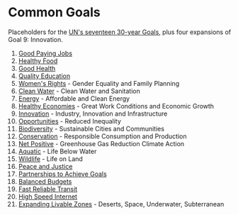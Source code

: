 # Common Goals

Placeholders for the [UN's seventeen 30-year Goals](/data-pipeline/international/), plus four expansions of Goal 9: Innovation.

1. [Good Paying Jobs](jobs)
2. [Healthy Food](food)
3. [Good Health](health)
4. [Quality Education](education)
5. [Women's Rights](women) - Gender Equality and Family Planning
6. [Clean Water](water) - Clean Water and Sanitation
7. [Energy](energy) - Affordable and Clean Energy
8. [Healthy Economies](economies) - Great Work Conditions and Economic Growth
9. [Innovation](innovation) - Industry, Innovation and Infrastructure
10. [Opportunities](opportunities) - Reduced Inequality
11. [Biodiversity](biodiversity) - Sustainable Cities and Communities
12. [Conservation](conservation) - Responsible Consumption and Production
13. [Net Positive](net) - Greenhouse Gas Reduction Climate Action
14. [Aquatic](nemo) - Life Below Water
15. [Wildlife](wildlife) - Life on Land
16. [Peace and Justice](peace)
17. [Partnerships to Achieve Goals](partnerships)
18. [Balanced Budgets](balanced)
19. [Fast Reliable Transit](transit)
20. [High Speed Internet](internet)
21. [Expanding Livable Zones](zones) - Deserts, Space, Underwater, Subterranean